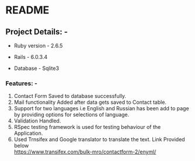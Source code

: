 # README

## Project Details: - 



* Ruby version - 2.6.5

* Rails - 6.0.3.4

* Database - Sqlite3

### Features: -
1. Contact Form Saved to database successfully.
2. Mail functionality Added after data gets saved to Contact table.
3. Support for two languages i.e English and Russian has been add to page by providing options for selections of language.
4. Validation Handled.
5. RSpec testing framework is used for testing behaviour of the Application.
6. Used Trnsifex and Google translator to translate the text. Link Provided below <br> 
   https://www.transifex.com/bulk-mro/contactform-2/enyml/